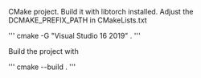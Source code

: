 CMake project. Build it with libtorch installed. Adjust the DCMAKE_PREFIX_PATH in CMakeLists.txt

'''
cmake -G "Visual Studio 16 2019" .
'''

Build the project with 

'''
cmake --build .
'''